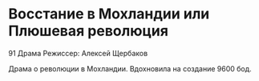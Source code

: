# Восстание в Мохландии или Плюшевая революция

91
Драма
Режиссер: Алексей Щербаков

Драма о революции в Мохландии. Вдохновила на создание 9600 бод.
